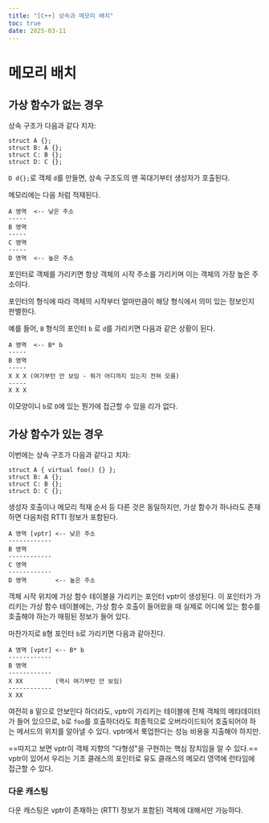 ```yaml
--- 
title: "[C++] 상속과 메모리 배치"
toc: true
date: 2025-03-11
---
```


# 메모리 배치

## 가상 함수가 없는 경우

상속 구조가 다음과 같다 치자:

```cpp{lineNos=false}
struct A {};
struct B: A {};
struct C: B {};
struct D: C {};
```

`D d{};`로 객체 `d`를 만들면, 상속 구조도의 맨 꼭대기부터 생성자가 호출된다.

메모리에는 다음 처럼 적재된다.

```
A 영역  <-- 낮은 주소
-----
B 영역
-----
C 영역
-----
D 영역  <-- 높은 주소
```

포인터로 객체를 가리키면 항상 객체의 시작 주소를 가리키며 이는 객체의 가장 높은 주소이다. 

포인터의 형식에 따라 객체의 시작부터 얼마만큼이 해당 형식에서 의미 있는 정보인지 판별한다.

예를 들어, `B` 형식의 포인터 `b` 로 `d`를 가리키면 다음과 같은 상황이 된다.

```
A 영역  <-- B* b
-----
B 영역
-----
X X X (여기부턴 안 보임 - 뭐가 어디까지 있는지 전혀 모름)
-----
X X X
```

이모양이니 `b`로 `D`에 있는 뭔가에 접근할 수 있을 리가 없다.

## 가상 함수가 있는 경우

이번에는 상속 구조가 다음과 같다고 치자:

```cpp{lineNos=false}
struct A { virtual foo() {} };
struct B: A {};
struct C: B {};
struct D: C {};
```

생성자 호출이나 메모리 적재 순서 등 다른 것은 동일하지만,
가상 함수가 하나라도 존재하면 다음처럼 RTTI 정보가 포함된다.

```
A 영역 [vptr] <-- 낮은 주소
------------
B 영역
------------
C 영역
------------
D 영역        <-- 높은 주소
```

객체 시작 위치에 가상 함수 테이블을 가리키는 포인터 vptr이 생성된다.
이 포인터가 가리키는 가상 함수 테이블에는, 가상 함수 호출이 들어왔을 때 실제로 어디에 있는 함수를 호출해야 하는가 매핑된 정보가 들어 있다.

마찬가지로 `B`형 포인터 `b`로 가리키면 다음과 같아진다.


```
A 영역 [vptr] <-- B* b
------------
B 영역
------------
X XX         (역시 여기부턴 안 보임)
------------
X XX       
```

여전히 `B` 밑으로 안보인다 하더라도, vptr이 가리키는 테이블에 전체 객체의 메타데이터가 들어 있으므로, `b`로 `foo`를 호출하더라도 최종적으로 오버라이드되어 호출되어야 하는 메서드의 위치를 알아낼 수 있다. vptr에서 룩업한다는 성능 비용을 지출해야 하지만.

==따지고 보면 vptr이 객체 지향의 "다형성"을 구현하는 핵심 장치임을 알 수 있다.== vptr이 있어서 우리는 기초 클래스의 포인터로 유도 클래스의 메모리 영역에 런타임에 접근할 수 있다.

### 다운 캐스팅

다운 캐스팅은 vptr이 존재하는 (RTTI 정보가 포함된) 객체에 대해서만 가능하다.
